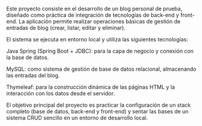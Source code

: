 Este proyecto consiste en el desarrollo de un blog personal de prueba, diseñado como práctica de integración de tecnologías de back-end y front-end. La aplicación permite realizar operaciones básicas de gestión de entradas de blog (crear, listar, editar y eliminar).

El sistema se ejecuta en entorno local y utiliza las siguientes tecnologías:

Java Spring (Spring Boot + JDBC): para la capa de negocio y conexión con la base de datos.

MySQL: como sistema de gestión de base de datos relacional, almacenando las entradas del blog.

Thymeleaf: para la construcción dinámica de las páginas HTML y la interacción con los datos desde el servidor.

El objetivo principal del proyecto es practicar la configuración de un stack completo (base de datos, back-end y front-end) y sentar las bases de un sistema CRUD sencillo en un entorno de desarrollo local.
